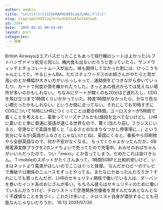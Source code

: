 ```yaml
---
author: ameblo
title: "\n\t\t\t\t[SIGGRAPH2005Log]LHRにて\t\t"
slug: siggraph2005loglhr%e3%81%ab%e3%81%a6
id: 2344
date: '2005-08-01 00:44:40'
layout: post
categories:
  - 随筆
---
```


British Airwaysはエアバスだったこともあって飛行機のシートはよかった(ルフトハンザドイツ航空と同じ)。機内食も出ないだろうと思っていたら、サンドウィッチとチョコレートムースが出た。味も期待してなかった割には、けっこうちゃんとしてた。やるじゃんBA。ただスチュワーデスのお姉さんがやたらと背が高いのとか横幅が大きい方がいらっしゃって、通路側をどつきながら歩いていったり、カートで何度か頭を轢かれたりした。きっとあの視点からでは見えない場所が多いのかもしれない。 ちなみにゲートが開くのも20分ほど遅れたし、CDGを飛び立つまで1時間ぐらいかかっていた。時差1時間がなかったら、かなり危ない橋だったかもしれない。というか間に合ってない。それにしても10時すぎにCDGについて16時にLHRにつくってことは都合6時間。ユーロスターが5時間で着くことを考えると、電車ってリーズナブルかも(値段を比べてないけど)。 LHRに着いたと単に普通に英語が通じる世界なので、驚く(当たり前)。フランスにいると、空港などで英語を聞くと「ふるさとのなまりなつかし停車場に…」という気分になるが(英語がふるさとじゃないけどね)、英国にくると、看板やら印刷物やら全部英語なので、何か不安がなくなる。 もってくりゃよかったんだが、GB用電源変換プラグを2ポンドちょいで売ってたので充電中。おみせのおばちゃんがいい人だったので、つい「merci」とか言ってしまう。だめだこれは抜けきらん。 T-mobileのスポットがたくさんあって、1時間5GBPと比較的安いけど、いまはネットより電源がほしいのでここはぐっと我慢。 なんだかロビーのテレビで爆破テロ関係のニュースをずっとやってる。またなにかあったんだろうか？それにしても思ったんだが、LHRのセキュリティ関係で働いている人は、ダーバンを巻いたインド系のおじさんが多い。もちろん彼らはセキュリティのために働いているんだろうけど、テロリストって空港関係労働者を潤すんだなあとなんとなく不謹慎なことを気づく。これだけ多いと、テロリスト自身が潜伏することも可能なんじゃないだろうか。 16:13 2005/07/30